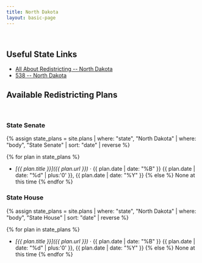 ```yaml
---
title: North Dakota
layout: basic-page
---
```


<br>

Useful State Links
---

- [All About Redistricting -- North Dakota](https://redistricting.lls.edu/state/north-dakota/?cycle=2020&level=Congress&startdate=)
- [538 -- North Dakota](https://projects.fivethirtyeight.com/redistricting-2022-maps/north-dakota/)

Available Redistricting Plans
---

<br>

### State Senate

{% assign state_plans = site.plans | where: "state", "North Dakota" | where: "body", "State Senate" | sort: "date" | reverse %}

{% for plan in state_plans %}
- *[{{ plan.title }}]({{ plan.url }})* · {{ plan.date | date: "%B" }} {{ plan.date | date: "%d" | plus:'0' }}, {{ plan.date | date: "%Y" }}
{% else %}
None at this time
{% endfor %}


### State House

{% assign state_plans = site.plans | where: "state", "North Dakota" | where: "body", "State House" | sort: "date" | reverse %}

{% for plan in state_plans %}
- *[{{ plan.title }}]({{ plan.url }})* · {{ plan.date | date: "%B" }} {{ plan.date | date: "%d" | plus:'0' }}, {{ plan.date | date: "%Y" }}
{% else %}
None at this time
{% endfor %}

